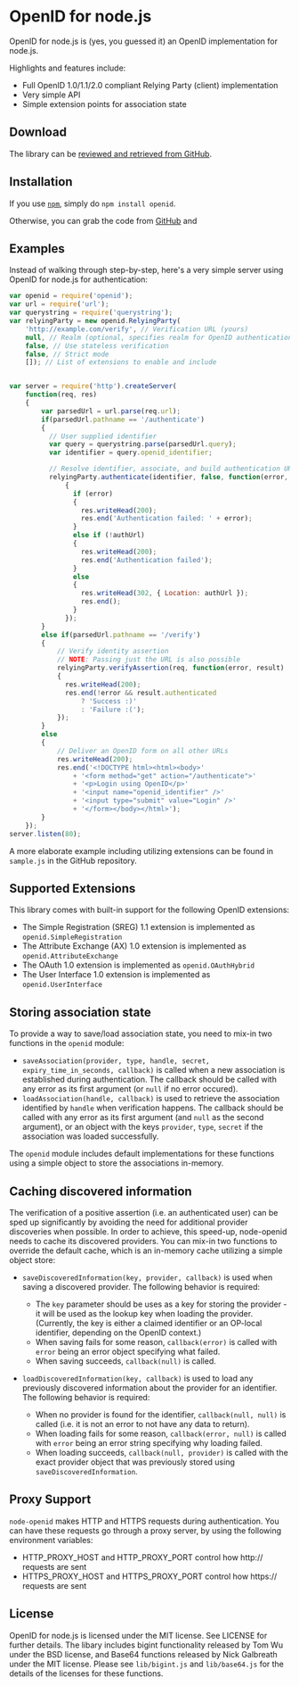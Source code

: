 # OpenID for node.js

OpenID for node.js is (yes, you guessed it) an OpenID implementation for node.js. 

Highlights and features include:

- Full OpenID 1.0/1.1/2.0 compliant Relying Party (client) implementation
- Very simple API
- Simple extension points for association state

## Download

The library can be [reviewed and retrieved from GitHub](http://github.com/havard/node-openid).

## Installation

If you use [`npm`](http://npmjs.org), simply do `npm install openid`.

Otherwise, you can grab the code from [GitHub](https://github.com/havard/node-openid) 
and 

## Examples

Instead of walking through step-by-step, here's a very simple server 
using OpenID for node.js for authentication:

```javascript
var openid = require('openid');
var url = require('url');
var querystring = require('querystring');
var relyingParty = new openid.RelyingParty(
    'http://example.com/verify', // Verification URL (yours)
    null, // Realm (optional, specifies realm for OpenID authentication)
    false, // Use stateless verification
    false, // Strict mode
    []); // List of extensions to enable and include


var server = require('http').createServer(
    function(req, res)
    {
        var parsedUrl = url.parse(req.url);
        if(parsedUrl.pathname == '/authenticate')
        { 
          // User supplied identifier
          var query = querystring.parse(parsedUrl.query);
          var identifier = query.openid_identifier;

          // Resolve identifier, associate, and build authentication URL
          relyingParty.authenticate(identifier, false, function(error, authUrl)
              {
                if (error)
                {
                  res.writeHead(200);
                  res.end('Authentication failed: ' + error);
                }
                else if (!authUrl)
                {
                  res.writeHead(200);
                  res.end('Authentication failed');
                }
                else
                {
                  res.writeHead(302, { Location: authUrl });
                  res.end();
                }
              });
        }
        else if(parsedUrl.pathname == '/verify')
        {
            // Verify identity assertion
            // NOTE: Passing just the URL is also possible
            relyingParty.verifyAssertion(req, function(error, result)
            {
              res.writeHead(200);
              res.end(!error && result.authenticated 
                  ? 'Success :)'
                  : 'Failure :(');
            });
        }
        else
        {
            // Deliver an OpenID form on all other URLs
            res.writeHead(200);
            res.end('<!DOCTYPE html><html><body>'
                + '<form method="get" action="/authenticate">'
                + '<p>Login using OpenID</p>'
                + '<input name="openid_identifier" />'
                + '<input type="submit" value="Login" />'
                + '</form></body></html>');
        }
    });
server.listen(80);
```

A more elaborate example including utilizing extensions can be found in `sample.js` in the GitHub repository.

## Supported Extensions
This library comes with built-in support for the following OpenID extensions:

 - The Simple Registration (SREG) 1.1 extension is implemented as `openid.SimpleRegistration`
 - The Attribute Exchange (AX) 1.0 extension is implemented as `openid.AttributeExchange`
 - The OAuth 1.0 extension is implemented as `openid.OAuthHybrid`
 - The User Interface 1.0 extension is implemented as `openid.UserInterface`

## Storing association state

To provide a way to save/load association state, you need to mix-in two functions in
the `openid` module:

 - `saveAssociation(provider, type, handle, secret, expiry_time_in_seconds, callback)` is called when a new association is established during authentication. The callback should be called with any error as its first argument (or `null` if no error occured).
 - `loadAssociation(handle, callback)` is used to retrieve the association identified by `handle` when verification happens. The callback should be called with any error as its first argument (and `null` as the second argument), or an object with the keys `provider`, `type`, `secret` if the association was loaded successfully.

The `openid` module includes default implementations for these functions using a simple object to store the associations in-memory.

## Caching discovered information

The verification of a positive assertion (i.e. an authenticated user) can be sped up significantly by avoiding the need for additional provider discoveries when possible. In order to achieve, this speed-up, node-openid needs to cache its discovered providers. You can mix-in two functions to override the default cache, which is an in-memory cache utilizing a simple object store:
  
  - `saveDiscoveredInformation(key, provider, callback)` is used when saving a discovered provider.  The following behavior is required:
    - The `key` parameter should be uses as a key for storing the provider - it will be used as the lookup key when loading the provider. (Currently, the key is either a claimed identifier or an OP-local identifier, depending on the OpenID context.)
    - When saving fails for some reason, `callback(error)` is called with `error` being an error object specifying what failed.
    - When saving succeeds, `callback(null)` is called.

  - `loadDiscoveredInformation(key, callback)` is used to load any previously discovered information about the provider for an identifier. The following behavior is required:    
      - When no provider is found for the identifier, `callback(null, null)` is called (i.e. it is not an error to not have any data to return).
      - When loading fails for some reason, `callback(error, null)` is called with `error` being an error string specifying why loading failed.
      - When loading succeeds, `callback(null, provider)` is called with the exact provider object that was previously stored using `saveDiscoveredInformation`.

## Proxy Support
`node-openid` makes HTTP and HTTPS requests during authentication. You can have these
requests go through a proxy server, by using the following environment variables:

 - HTTP_PROXY_HOST and HTTP_PROXY_PORT control how http:// requests are sent
 - HTTPS_PROXY_HOST and HTTPS_PROXY_PORT control how https:// requests are sent

## License

OpenID for node.js is licensed under the MIT license. See LICENSE for further details. 
The libary includes bigint functionality released by Tom Wu under the BSD license, 
and Base64 functions released by Nick Galbreath under the MIT license. Please see 
`lib/bigint.js` and `lib/base64.js` for the details of the licenses for these functions.
